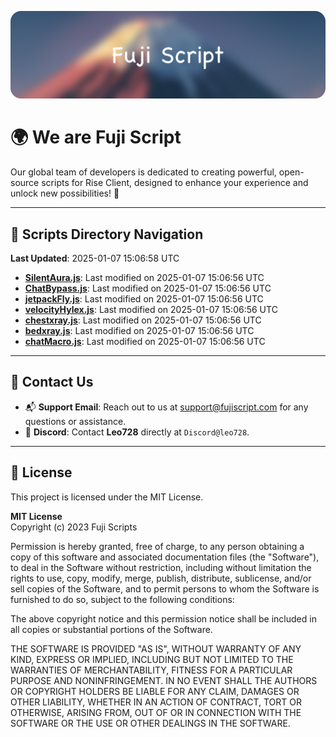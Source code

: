 ![Banner](.github/b.webp)

# 🌍 **We are Fuji Script**

Our global team of developers is dedicated to creating powerful, open-source scripts for Rise Client, designed to enhance your experience and unlock new possibilities! 🌟

---
<!-- SCRIPTS_NAVIGATION_START -->
## 📂 **Scripts Directory Navigation**

**Last Updated**: 2025-01-07 15:06:58 UTC

- **[SilentAura.js](scripts/SilentAura.js)**: Last modified on 2025-01-07 15:06:56 UTC
- **[ChatBypass.js](scripts/ChatBypass.js)**: Last modified on 2025-01-07 15:06:56 UTC
- **[jetpackFly.js](scripts/jetpackFly.js)**: Last modified on 2025-01-07 15:06:56 UTC
- **[velocityHylex.js](scripts/velocityHylex.js)**: Last modified on 2025-01-07 15:06:56 UTC
- **[chestxray.js](scripts/chestxray.js)**: Last modified on 2025-01-07 15:06:56 UTC
- **[bedxray.js](scripts/bedxray.js)**: Last modified on 2025-01-07 15:06:56 UTC
- **[chatMacro.js](scripts/chatMacro.js)**: Last modified on 2025-01-07 15:06:56 UTC

<!-- SCRIPTS_NAVIGATION_END -->

---

## 💬 **Contact Us**  
- 📬 **Support Email**: Reach out to us at [support@fujiscript.com](mailto:support@fujiscript.com) for any questions or assistance.  
- 💬 **Discord**: Contact **Leo728** directly at `Discord@leo728`.

---

## 📜 **License**

This project is licensed under the MIT License.  

**MIT License**  
Copyright (c) 2023 Fuji Scripts  

Permission is hereby granted, free of charge, to any person obtaining a copy of this software and associated documentation files (the "Software"), to deal in the Software without restriction, including without limitation the rights to use, copy, modify, merge, publish, distribute, sublicense, and/or sell copies of the Software, and to permit persons to whom the Software is furnished to do so, subject to the following conditions:  

The above copyright notice and this permission notice shall be included in all copies or substantial portions of the Software.  

THE SOFTWARE IS PROVIDED "AS IS", WITHOUT WARRANTY OF ANY KIND, EXPRESS OR IMPLIED, INCLUDING BUT NOT LIMITED TO THE WARRANTIES OF MERCHANTABILITY, FITNESS FOR A PARTICULAR PURPOSE AND NONINFRINGEMENT. IN NO EVENT SHALL THE AUTHORS OR COPYRIGHT HOLDERS BE LIABLE FOR ANY CLAIM, DAMAGES OR OTHER LIABILITY, WHETHER IN AN ACTION OF CONTRACT, TORT OR OTHERWISE, ARISING FROM, OUT OF OR IN CONNECTION WITH THE SOFTWARE OR THE USE OR OTHER DEALINGS IN THE SOFTWARE.  
